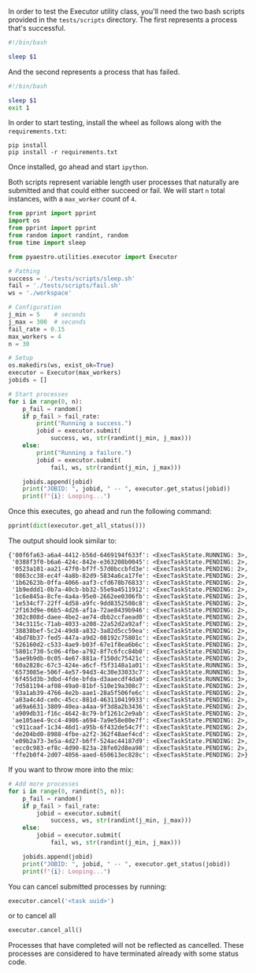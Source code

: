 In order to test the Executor utility class, you'll need the two bash 
scripts provided in the `tests/scripts` directory.
The first represents a process that's successful.

```bash
#!/bin/bash

sleep $1
```

And the second represents a process that has failed.

```bash
#!/bin/bash

sleep $1
exit 1
```

In order to start testing, install the wheel as follows along with the
`requirements.txt`:
```
pip install 
pip install -r requirements.txt
```

Once installed, go ahead and start `ipython`.

Both scripts represent variable length user processes that naturally are 
submitted and that could either succeed or fail. We will start `n` total
instances, with a `max_worker` count of `4`.

```python
from pprint import pprint
import os
from pprint import pprint
from random import randint, random
from time import sleep 

from pyaestro.utilities.executor import Executor

# Pathing
success = './tests/scripts/sleep.sh'
fail = './tests/scripts/fail.sh'
ws = './workspace'

# Configuration
j_min = 5    # seconds
j_max = 300  # seconds
fail_rate = 0.15
max_workers = 4
n = 30

# Setup
os.makedirs(ws, exist_ok=True)
executor = Executor(max_workers) 
jobids = []

# Start processes
for i in range(0, n):
    p_fail = random()
    if p_fail > fail_rate:
        print("Running a success.")
        jobid = executor.submit(
            success, ws, str(randint(j_min, j_max))) 
    else:
        print("Running a failure.")
        jobid = executor.submit(
            fail, ws, str(randint(j_min, j_max)))

    jobids.append(jobid)
    print("JOBID: ", jobid, " -- ", executor.get_status(jobid)) 
    print(f"{i}: Looping...")
```

Once this executes, go ahead and run the following command:
```python
pprint(dict(executor.get_all_status()))
```

The output should look similar to:
```
{'00f6fa63-a6a4-4412-b56d-6469194f633f': <ExecTaskState.RUNNING: 3>,
 '0388f3f0-b6a6-424c-842e-e363208b0045': <ExecTaskState.PENDING: 2>,
 '0523a101-aa21-47f0-bf7f-57d0bccbfd3e': <ExecTaskState.PENDING: 2>,
 '0863cc38-ec4f-4a8b-82d9-5834a6ca17fe': <ExecTaskState.PENDING: 2>,
 '1b62623b-0ffa-4066-aaf3-cfd678b76833': <ExecTaskState.PENDING: 2>,
 '1b9eddd1-0b7a-40cb-bb32-55e9a4511912': <ExecTaskState.PENDING: 2>,
 '1c6e845a-8cfe-4a4a-95e0-2662ee0306fb': <ExecTaskState.PENDING: 2>,
 '1e534cf7-22ff-4d58-a9fc-9dd8352508c8': <ExecTaskState.PENDING: 2>,
 '2f163d9e-06b5-4d26-af1a-72ae8439b946': <ExecTaskState.PENDING: 2>,
 '302c808d-daee-4be2-ae74-dbb2ccfaead0': <ExecTaskState.PENDING: 2>,
 '34c3115c-71ab-4033-a208-22a52d2a92af': <ExecTaskState.PENDING: 2>,
 '38838bef-5c24-49d8-a832-3a82d5cc59ea': <ExecTaskState.PENDING: 2>,
 '4bd78b37-fed5-447a-a9d2-08192c75801c': <ExecTaskState.PENDING: 2>,
 '526160d2-c533-4ae9-b03f-67e1f8ea6b6c': <ExecTaskState.PENDING: 2>,
 '5801c730-5c06-4fbe-a792-8f7c6fcc84b0': <ExecTaskState.PENDING: 2>,
 '5ae9b9db-0c05-4e67-881a-f150dc75421c': <ExecTaskState.PENDING: 2>,
 '60a2828c-67c3-424e-a6cf-f5f3148a1a01': <ExecTaskState.RUNNING: 3>,
 '6573085e-506f-4e57-94d3-4c30e33033c7': <ExecTaskState.RUNNING: 3>,
 '6f455d3b-3dbd-4fde-bfda-d3aaecdf4da0': <ExecTaskState.RUNNING: 3>,
 '7d581194-af08-49a0-81bf-510e19a308c7': <ExecTaskState.PENDING: 2>,
 '93a1ab39-4766-4e2b-aae1-28a5f506fe6c': <ExecTaskState.PENDING: 2>,
 'a03a4c4d-ce0c-45cc-881d-463110419933': <ExecTaskState.PENDING: 2>,
 'a69a6631-3809-40ea-a4aa-9f3d8a2b3436': <ExecTaskState.PENDING: 2>,
 'a909db31-f16c-4642-8c79-bf1261c2e9ab': <ExecTaskState.PENDING: 2>,
 'ae105ae4-9cc4-4986-a694-7a9e58e80e7f': <ExecTaskState.PENDING: 2>,
 'c911caaf-1c34-46d1-a95b-6f432de54c7f': <ExecTaskState.PENDING: 2>,
 'de204bd0-8988-4fbe-a2f2-362f48aef4cd': <ExecTaskState.PENDING: 2>,
 'e09b2a73-3e5a-4d27-b6ff-524ac44187d9': <ExecTaskState.PENDING: 2>,
 'ecc0c983-ef8c-4d90-823a-28fe02d8ea98': <ExecTaskState.PENDING: 2>,
 'ffe2b0f4-2d07-4056-aaed-650613ec828c': <ExecTaskState.PENDING: 2>}
```

If you want to throw more into the mix:

```python
# Add more processes
for i in range(0, randint(5, n)):
    p_fail = random()
    if p_fail > fail_rate:
        jobid = executor.submit(
            success, ws, str(randint(j_min, j_max))) 
    else:
        jobid = executor.submit(
            fail, ws, str(randint(j_min, j_max)))

    jobids.append(jobid)
    print("JOBID: ", jobid, " -- ", executor.get_status(jobid)) 
    print(f"{i}: Looping...")
```

You can cancel submitted processes by running:

```python
executor.cancel('<task uuid>')
```

or to cancel all

```python
executor.cancel_all()
```

Processes that have completed will not be reflected as cancelled.
These processes are considered to have terminated already with some
status code.